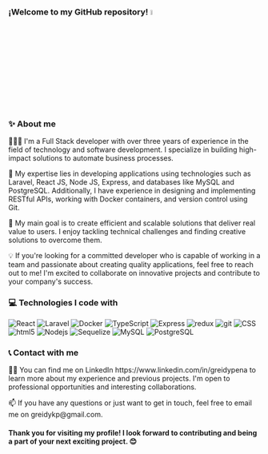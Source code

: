 ### ¡Welcome to my GitHub repository! <a href="https://www.linkedin.com/in/greidypena/"><img src="https://media.giphy.com/media/hvRJCLFzcasrR4ia7z/giphy.gif" width="5%"></a>

### ✨ About me

👩🏻‍💻 I'm a Full Stack developer with over three years of experience in the field of technology and software development. I specialize in building high-impact solutions to automate business processes.
 
 💼 My expertise lies in developing applications using technologies such as Laravel, React JS, Node JS, Express, and databases like MySQL and PostgreSQL. Additionally, I have experience in designing and implementing RESTful APIs, working with Docker containers, and version control using Git.

🚀 My main goal is to create efficient and scalable solutions that deliver real value to users. I enjoy tackling technical challenges and finding creative solutions to overcome them.

💡 If you're looking for a committed developer who is capable of working in a team and passionate about creating quality applications, feel free to reach out to me! I'm excited to collaborate on innovative projects and contribute to your company's success.

<h3>💻 Technologies I code with</h3>
<p>
  <img alt="React" src="https://img.shields.io/badge/-React-45b8d8?style=flat-square&logo=react&logoColor=white" />
  <img alt="Laravel" src="https://img.shields.io/badge/-Laravel-FF2D20?style=flat-square&logo=laravel&logoColor=white" />
  <img alt="Docker" src="https://img.shields.io/badge/-Docker-46a2f1?style=flat-square&logo=docker&logoColor=white" />
  <img alt="TypeScript" src="https://img.shields.io/badge/-TypeScript-007ACC?style=flat-square&logo=typescript&logoColor=white" />
  <img alt="Express" src="https://img.shields.io/badge/-Express-000000?style=flat-square&logo=express&logoColor=white" />
  <img alt="redux" src="https://img.shields.io/badge/-Redux-764ABC?style=flat-square&logo=redux&logoColor=white" />
  <img alt="git" src="https://img.shields.io/badge/-Git-F05032?style=flat-square&logo=git&logoColor=white" />
  <img alt="CSS" src="https://img.shields.io/badge/-CSS-1572B6?style=flat-square&logo=css3&logoColor=white" />
  <img alt="html5" src="https://img.shields.io/badge/-HTML5-E34F26?style=flat-square&logo=html5&logoColor=white" />
  <img alt="Nodejs" src="https://img.shields.io/badge/-Nodejs-43853d?style=flat-square&logo=Node.js&logoColor=white" />
  <img alt="Sequelize" src="https://img.shields.io/badge/-Sequelize-52B0E7?style=flat-square&logo=sequelize&logoColor=white" />
  <img alt="MySQL" src="https://img.shields.io/badge/-MySQL-4479A1?style=flat-square&logo=mysql&logoColor=white" />
  <img alt="PostgreSQL" src="https://img.shields.io/badge/-PostgreSQL-336791?style=flat-square&logo=postgresql&logoColor=white" />
</p>

### 📞 Contact with me
<p>🚀🔗 You can find me on LinkedIn https://www.linkedin.com/in/greidypena to learn more about my experience and previous projects. I'm open to professional opportunities and interesting collaborations.</p>
<p>📫 If you have any questions or just want to get in touch, feel free to email me on greidykp@gmail.com.</p>

#### Thank you for visiting my profile! I look forward to contributing and being a part of your next exciting project. 😊

